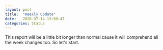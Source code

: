 ```yaml
---
layout: post
title:  "Weekly Update"
date:   2020-07-14 13:00:47
categories: Status
---
```


  This report will be a little bit longer than normal cause it will comprehend all the week changes too. So let's start.
  
